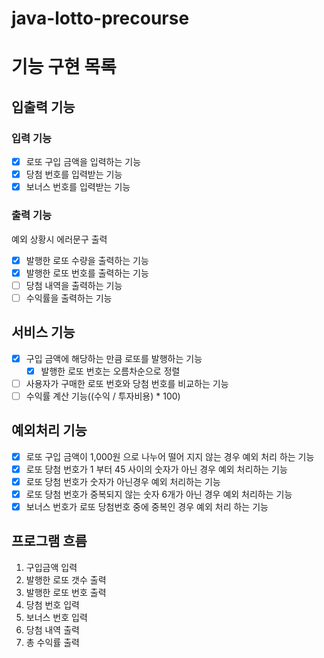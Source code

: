 # java-lotto-precourse

# 기능 구현 목록

## 입출력 기능

### 입력 기능

- [x] 로또 구입 금액을 입력하는 기능
- [x] 당첨 번호를 입력받는 기능
- [x] 보너스 번호를 입력받는 기능

### 출력 기능

예외 상황시 에러문구 출력

- [x] 발행한 로또 수량을 출력하는 기능
- [x] 발행한 로또 번호를 출력하는 기능
- [ ] 당첨 내역을 출력하는 기능
- [ ] 수익률을 출력하는 기능

## 서비스 기능

- [x] 구입 금액에 해당하는 만큼 로또를 발행하는 기능
    - [x] 발행한 로또 번호는 오름차순으로 정렬
- [ ] 사용자가 구매한 로또 번호와 당첨 번호를 비교하는 기능
- [ ] 수익률 계산 기능((수익 / 투자비용) * 100)

## 예외처리 기능

- [x] 로또 구입 금액이 1,000원 으로 나누어 떨어 지지 않는 경우 예외 처리 하는 기능
- [x] 로또 당첨 번호가 1 부터 45 사이의 숫자가 아닌 경우 예외 처리하는 기능
- [x] 로또 당첨 번호가 숫자가 아닌경우 예외 처리하는 기능
- [x] 로또 당첨 번호가 중복되지 않는 숫자 6개가 아닌 경우 예외 처리하는 기능
- [x] 보너스 번호가 로또 당첨번호 중에 중복인 경우 예외 처리 하는 기능

## 프로그램 흐름

1. 구입금액 입력
2. 발행한 로또 갯수 출력
2. 발행한 로또 번호 출력
3. 당첨 번호 입력
4. 보너스 번호 입력
5. 당첨 내역 출력
6. 총 수익률 출력